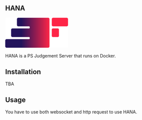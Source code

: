 ## HANA

<img src="res/logo.png" width="200" alt="logo">

HANA is a PS Judgement Server that runs on Docker.

## Installation

TBA

## Usage

You have to use both websocket and http request to use HANA.
